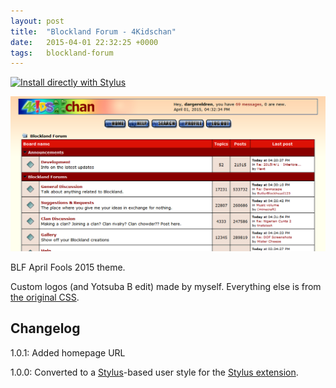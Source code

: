 ```yaml
---
layout: post
title:  "Blockland Forum - 4Kidschan"
date:   2015-04-01 22:32:25 +0000
tags:   blockland-forum
---
```


[![Install directly with Stylus](https://img.shields.io/badge/Install%20directly%20with-Stylus-00adad.svg)](/files/blf-4kidschan.user.styl)

![With the style applied](/img/112137_after.png)

BLF April Fools 2015 theme.

Custom logos (and Yotsuba B edit) made by myself. Everything else is from [the original CSS](https://web.archive.org/web/20150401215220cs_/http://forum.blockland.us/Themes/Blockland/style.css?fin11).

## Changelog

1.0.1: Added homepage URL

1.0.0: Converted to a [Stylus](http://stylus-lang.com/)-based user style for the [Stylus extension](http://add0n.com/stylus.html).
